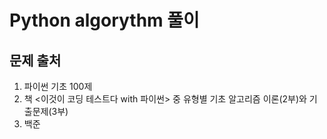 # Python algorythm 풀이 
## 문제 출처
1. 파이썬 기초 100제
2. 책 <이것이 코딩 테스트다 with 파이썬> 중 유형별 기초 알고리즘 이론(2부)와 기출문제(3부)
3. 백준
